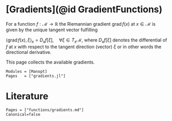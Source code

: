# [Gradients](@id GradientFunctions)

For a function $f:\mathcal M→ℝ$
the Riemannian gradient $\operatorname{grad}f(x)$ at $x∈\mathcal M$
is given by the unique tangent vector fulfilling

$\langle \operatorname{grad}f(x), ξ\rangle_x = D_xf[ξ],\quad
\forall ξ ∈ T_x\mathcal M,$
where $D_xf[ξ]$ denotes the differential of $f$ at $x$ with respect to
the tangent direction (vector) $ξ$ or in other words the directional
derivative.

This page collects the available gradients.

```@autodocs
Modules = [Manopt]
Pages   = ["gradients.jl"]
```

# Literature

```@bibliography
Pages = ["functions/gradients.md"]
Canonical=false
```